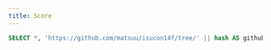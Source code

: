```yaml
---
title: Score
---
```


```sql scores
SELECT *, 'https://github.com/matsuu/isucon14f/tree/' || hash AS github FROM isucon14.reports ORDER BY id;
```

<LineChart data={scores} x=created_at y=score xFmt="YYYY-MM-DD hh:mm:ss">
  <ReferenceArea xMin="2024-12-08 19:00:00" xMax="2024-12-09 03:00:00" />
</LineChart>

<DataTable data={scores}>
  <Column id=id />
  <Column id=created_at fmt="YYYY-MM-DD hh:mm:ss" />
  <Column id=score contentType=colorscale />
  <Column id=github contentType=link linkLabel=hash title=Commit />
  <Column id=comment />
</DataTable>
